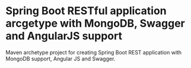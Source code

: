 # Spring Boot RESTful application arcgetype with MongoDB, Swagger and AngularJS support
Maven archetype project for creating Spring Boot REST application with MongoDB support, Angular JS and Swagger.

